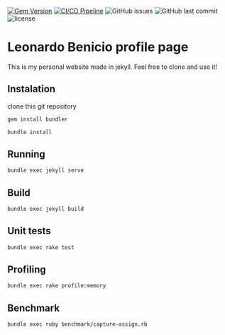 [![Gem Version](https://img.shields.io/gem/v/jekyll.svg?style=flat-square)](https://rubygems.org)
[![CI/CD Pipeline](https://github.com/lbenicio/lbenicio.github.io/actions/workflows/ci.yaml/badge.svg)](https://github.com/lbenicio/lbenicio.github.io/actions/workflows/ci.yaml)
![GitHub issues](https://img.shields.io/github/issues-raw/lbenicio/lbenicio.github.io?style=flat-square)
![GitHub last commit](https://img.shields.io/github/last-commit/lbenicio/lbenicio.github.io?style=flat-square)
![license](https://img.shields.io/github/license/lbenicio/lbenicio.github.io?style=flat-square)

# Leonardo Benicio profile page
This is my personal website made in jekyll. Feel free to clone and use it!

## Instalation
clone this git repository

```bash
gem install bundler
```
```bash
bundle install
```

## Running
```bash
bundle exec jekyll serve
```

## Build
```bash
bundle exec jekyll build
```

## Unit tests
```bash
bundle exec rake test
```

## Profiling
```bash
bundle exec rake profile:memory
```

## Benchmark
```bash
bundle exec ruby benchmark/capture-assign.rb
```

